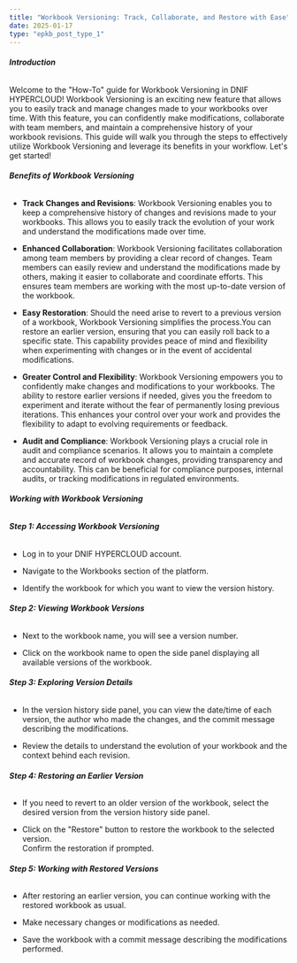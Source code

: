 ```yaml
---
title: "Workbook Versioning: Track, Collaborate, and Restore with Ease"
date: 2025-01-17
type: "epkb_post_type_1"
---
```


###### **Introduction**  
  

Welcome to the "How-To" guide for Workbook Versioning in DNIF HYPERCLOUD! Workbook Versioning is an exciting new feature that allows you to easily track and manage changes made to your workbooks over time. With this feature, you can confidently make modifications, collaborate with team members, and maintain a comprehensive history of your workbook revisions. This guide will walk you through the steps to effectively utilize Workbook Versioning and leverage its benefits in your workflow. Let's get started!

###### **Benefits of Workbook Versioning**  
  

- **Track Changes and Revisions**: Workbook Versioning enables you to keep a comprehensive history of changes and revisions made to your workbooks. This allows you to easily track the evolution of your work and understand the modifications made over time.

- **Enhanced Collaboration**: Workbook Versioning facilitates collaboration among team members by providing a clear record of changes. Team members can easily review and understand the modifications made by others, making it easier to collaborate and coordinate efforts. This ensures team members are working with the most up-to-date version of the workbook.

- **Easy Restoration**: Should the need arise to revert to a previous version of a workbook, Workbook Versioning simplifies the process.You can restore an earlier version, ensuring that you can easily roll back to a specific state. This capability provides peace of mind and flexibility when experimenting with changes or in the event of accidental modifications.

- **Greater Control and Flexibility**: Workbook Versioning empowers you to confidently make changes and modifications to your workbooks. The ability to restore earlier versions if needed, gives you the freedom to experiment and iterate without the fear of permanently losing previous iterations. This enhances your control over your work and provides the flexibility to adapt to evolving requirements or feedback.

- **Audit and Compliance**: Workbook Versioning plays a crucial role in audit and compliance scenarios. It allows you to maintain a complete and accurate record of workbook changes, providing transparency and accountability. This can be beneficial for compliance purposes, internal audits, or tracking modifications in regulated environments.

###### **Working with Workbook Versioning**  
  

###### **Step 1: Accessing Workbook Versioning**  
  

- Log in to your DNIF HYPERCLOUD account.

- Navigate to the Workbooks section of the platform.

- Identify the workbook for which you want to view the version history.

<!-- ![](images/Accessing-a-Workbook-1024x576.gif) -->

###### **Step 2: Viewing Workbook Versions**  
  

- Next to the workbook name, you will see a version number.

- Click on the workbook name to open the side panel displaying all available versions of the workbook.

<!-- ![](images/Exploring-Versioning-1024x576.gif) -->

###### **Step 3: Exploring Version Details**  
  

- In the version history side panel, you can view the date/time of each version, the author who made the changes, and the commit message describing the modifications.

- Review the details to understand the evolution of your workbook and the context behind each revision.

<!-- ![](images/Exploring-Versioning-1-1024x576.gif) -->

###### **Step 4: Restoring an Earlier Version**  
  

- If you need to revert to an older version of the workbook, select the desired version from the version history side panel.

- Click on the "Restore" button to restore the workbook to the selected version.  
    Confirm the restoration if prompted.

<!-- ![](images/Restoring-a-version-1024x576.gif) -->

###### **Step 5: Working with Restored Versions**  
  

- After restoring an earlier version, you can continue working with the restored workbook as usual.

- Make necessary changes or modifications as needed.

- Save the workbook with a commit message describing the modifications performed.

<!-- ![](images/Working-with-restored-version-1024x576.gif) -->
